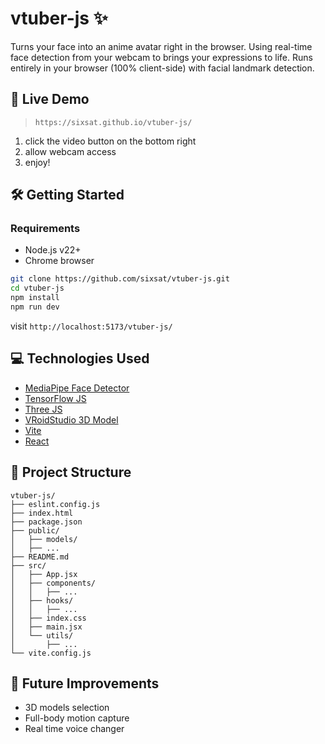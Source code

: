 # vtuber-js ✨

Turns your face into an anime avatar right in the browser. Using real-time face detection from your webcam to brings your expressions to life. Runs entirely in your browser (100% client-side) with facial landmark detection.

## 🚀 Live Demo

> `https://sixsat.github.io/vtuber-js/`

1. click the video button on the bottom right
2. allow webcam access
3. enjoy!

## 🛠️ Getting Started

### Requirements

- Node.js v22+
- Chrome browser

```sh
git clone https://github.com/sixsat/vtuber-js.git
cd vtuber-js
npm install
npm run dev
```

visit `http://localhost:5173/vtuber-js/`

## 💻 Technologies Used

- [MediaPipe Face Detector](https://ai.google.dev/edge/mediapipe/solutions/vision/face_detector)
- [TensorFlow JS](https://www.tensorflow.org/js)
- [Three JS](https://threejs.org/)
- [VRoidStudio 3D Model](https://vroid.com/en/studio)
- [Vite](https://vite.dev/)
- [React](https://react.dev/)

## 📁 Project Structure

```text
vtuber-js/
├── eslint.config.js
├── index.html
├── package.json
├── public/
│   ├── models/
│   ├── ...
├── README.md
├── src/
│   ├── App.jsx
│   ├── components/
│   │   ├── ...
│   ├── hooks/
│   │   ├── ...
│   ├── index.css
│   ├── main.jsx
│   └── utils/
│       ├── ...
└── vite.config.js
```

## 🔮 Future Improvements

- 3D models selection
- Full-body motion capture
- Real time voice changer

